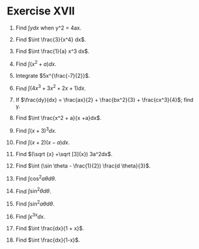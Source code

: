 Exercise XVII
===============================

1. Find $\int y dx$  when y^2 = 4ax.

2. Find $\int \frac{3}{x^4} dx$.

3. Find $\int \frac{1}{a} x^3 dx$.

4. Find $\int (x^2 + a) dx$.

5. Integrate $5x^{\frac{-7}{2}}$. 

6. Find $\int (4x^3 + 3x^2 + 2x +1)dx$. 

7. If $\frac{dy}{dx} = \frac{ax}{2} + \frac{bx^2}{3} + \frac{cx^3}{4}$; find y. 

8. Find $\int \frac{x^2 + a}{x +a}dx$.

9. Find $\int (x + 3)^3 dx$.

10. Find $\int (x + 2)(x-a)dx$.

11. Find $(\sqrt {x} +\sqrt [3]{x}) 3a^2dx$. 

12. Find $\int (\sin \theta - \frac{1}{2}) \frac{d \theta}{3}$. 

13. Find $\int \cos^2 a \theta d \theta$. 

14. Find $\int \sin^2 \theta d \theta$. 

15. Find $\int \sin^2 a \theta d \theta$.

16. Find $\int \epsilon ^{3x} dx$.

17. Find $\int \frac{dx}{1 + x}$.

18. Find $\int \frac{dx}{1-x}$.
